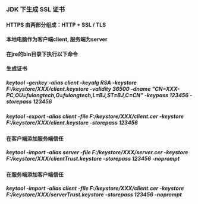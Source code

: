 ### JDK 下生成 SSL 证书
#### HTTPS 由两部分组成：HTTP + SSL / TLS
#### 本地电脑作为客户端client, 服务端为server
#### 在jre的bin目录下执行以下命令
#### 生成证书
##### keytool -genkey -alias client -keyalg RSA -keystore F:/keystore/XXX/client.keystore -validity 36500 -dname "CN=XXX-PC,OU=fulongtech,O=fulongtech,L=BJ,ST=BJ,C=CN" -keypass 123456 -storepass 123456
##### keytool -export -alias client -file F:/keystore/XXX/client.cer -keystore  F:/keystore/XXX/client.keystore -storepass 123456

#### 在客户端添加服务端信任
##### keytool -import -alias server -file F:/keystore/XXX/server.cer -keystore F:/keystore/XXX/clientTrust.keystore -storepass 123456 -noprompt

#### 在服务端添加客户端信任
##### keytool -import -alias client -file F:/keystore/XXX/client.cer -keystore F:/keystore/XXX/serverTrust.keystore -storepass 123456 -noprompt
